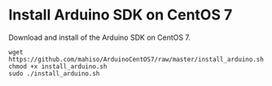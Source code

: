Install Arduino SDK on CentOS 7
===============================

Download and install of the Arduino SDK on CentOS 7.

<pre><code>wget https://github.com/mahiso/ArduinoCentOS7/raw/master/install_arduino.sh 
chmod +x install_arduino.sh
sudo ./install_arduino.sh
</code></pre>
